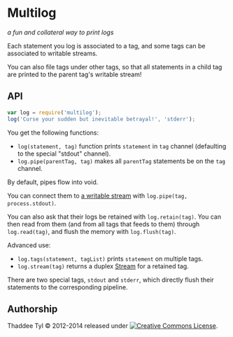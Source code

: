 # Multilog

_a fun and collateral way to print logs_

Each statement you log is associated to a tag, and some tags can be
associated to writable streams.

You can also file tags under other tags, so that all statements in a
child tag are printed to the parent tag's writable stream!


## API

```js
var log = require('multilog');
log('Curse your sudden but inevitable betrayal!', 'stderr');
```

You get the following functions:

- `log(statement, tag)` function prints `statement` in `tag` channel
  (defaulting to the special "stdout" channel).
- `log.pipe(parentTag, tag)` makes all `parentTag` statements be on the `tag`
  channel.

By default, pipes flow into void.

You can connect them to [a writable stream][Stream]
with `log.pipe(tag, process.stdout)`.

You can also ask that their logs be retained with `log.retain(tag)`.
You can then read from them (and from all tags that feeds to them)
through `log.read(tag)`, and flush the memory with `log.flush(tag)`.

Advanced use:

- `log.tags(statement, tagList)` prints `statement` on multiple tags.
- `log.stream(tag)` returns a duplex [Stream][] for a retained tag.

There are two special tags, `stdout` and `stderr`, which directly flush their
statements to the corresponding pipeline.

[Stream]: http://nodejs.org/api/stream.html


## Authorship

Thaddee Tyl © 2012-2014 released under
<a rel="license" href="http://creativecommons.org/licenses/by-sa/3.0/"><img
alt="Creative Commons License" style="border-width:0"
src="http://i.creativecommons.org/l/by-sa/3.0/80x15.png" /></a>.
